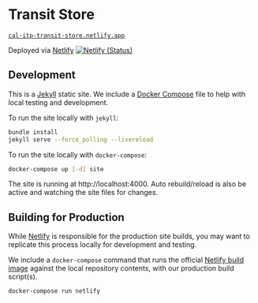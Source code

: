 # Transit Store

[`cal-itp-transit-store.netlify.app`](https://cal-itp-transit-store.netlify.app/)

Deployed via [Netlify][netlify] [![Netlify (Status)](https://api.netlify.com/api/v1/badges/339b40a7-0bbb-4059-bea7-5842eb3a987d/deploy-status)](https://app.netlify.com/sites/cal-itp-transit-store/deploys)

## Development

This is a [Jekyll][jekyll] static site. We include a [Docker Compose][docker-compose] file to help with local testing
and development.

To run the site locally with `jekyll`:

```bash
bundle install
jekyll serve --force_polling --livereload
```

To run the site locally with `docker-compose`:

```bash
docker-compose up [-d] site
```

The site is running at http://localhost:4000. Auto rebuild/reload is also be active and watching the site files for changes.

## Building for Production

While [Netlify][netlify] is responsible for the production site builds, you may want to replicate this process locally for development and testing.

We include a `docker-compose` command that runs the official [Netlify build image][netlify-build] against the local repository contents, with our production build script(s).

```bash
docker-compose run netlify
```

[docker-compose]: https://docs.docker.com/compose/
[jekyll]: https://jekyllrb.com
[netlify]: https://www.netlify.com/
[netlify-build]: https://github.com/netlify/build-image